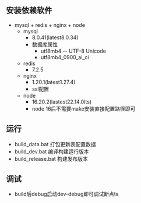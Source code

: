 ## 安装依赖软件
- mysql + redis + nginx + node
    - mysql
        - 8.0.41(latest8.0.34)
		- 数据库属性
			- utf8mb4 -- UTF-8 Unicode
			- utf8mb4_0900_ai_ci
    - redis
        - 7.2.5
    - nginx
        - 1.20.1(latest1.27.4)
        - ssl配置
    - node
        - 16.20.2(lastest22.14.0lts)
        - node 16后不需要make安装直接配置路径即可

## 运行
- build_data.bat 打包更新表配置数据
- build_dev.bat 编译构建运行版本
- build_release.bat 构建发布版本

## 调试
- build后debug启动dev-debug即可调试断点ts